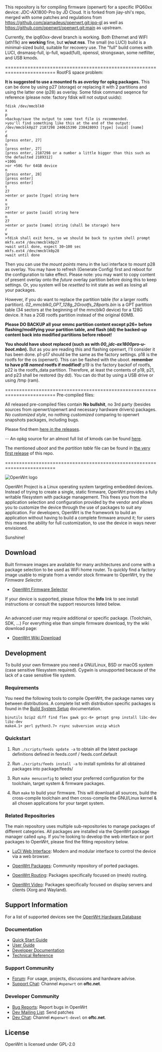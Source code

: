 This repository is for compiling firmware (openwrt) for a specific IPQ60xx device: JDC-AX1800-Pro by JD Cloud. 
It is forked from jiay-shi's repo, merged with some patches and regulations from https://github.com/aiamadeus/openwrt.git:ipq-gl as well as https://github.com/openwrt/openwrt.git:main as upstream.

Currently, the ipq60xx-devel branch is working.
Both Ethernet and WIFI (ath11k) are **working** fine, but **w/out nss**.
The small (no LUCI) build is a minimal-sized build, suitable for recovery use.
The "full" build comes with LUCI, dnsmasq-full, ip-full, wpad(full), openssl, strongswan, some netfilter, and USB kmods.

========================================================================
RootFS space problem:

**It is suggested to use a mounted fs as *overlay* for opkg packages.** This can be done by using p27 (storage) or replacing it with 2 partitions and using the latter one (p28) as overlay.
Some fdisk command seqence for reference (please note: factory fdisk will not output uuids):
```
fdisk /dev/mmcblk0
x
p
>backup/save the output to some text file is recommended.
>you'll find something like this at the end of the output: /dev/mmcblk0p27 2187298 240615390 238428093 [type] [uuid] [name]
r
d
[press enter, 27]
n
[press enter, 27]
[press enter, 2187298 or a number a little bigger than this such as the defaulted 2189312]
+100G 
>or +50G for 64GB device
n
[press enter, 28]
[press enter]
[press enter]
t
27
>enter or paste [type] string here
x
u
27
>enter or paste [uuid] string here
n
27
>enter or paste [name] string (shall be storage) here
r
w
>fdisk shall exit here, so we should be back to system shell prompt
mkfs.ext4 /dev/mmcblk0p27
>wait until done, expect 30~100 sec
mkfs.ext4 /dev/mmcblk0p28
>wait until done
```
Then you can use the *mount points* menu in the luci interface to mount p28 as overlay. You may have to refresh (Generate Config) first and reboot for the configuration to take effect. Please note: you may want to copy content of present overlay onto the *future* overlay partition before doing this to keep settings. Or, you system will be *resetted* to init state as well as losing all your packages.

However,  if you do want to replace the partition table (for a larger rootfs partition).
*02_mmcblk0_GPT_128g_2Grootfs_28parts.bin* is a GPT partition table (34 sectors at the beginning of the mmcblk0 device) for a 128G device. It has a 2GB rootfs partition instead of the original 60MB.

**Please DO BACKUP all your emmc partition content except p26+ before flashing/modifying your partition table, and flash (dd) the backed-up content back into modified partitions before reboot!**

**You should have uboot replaced (such as with *00_jdc-ax1800pro-u-boot.mbn*).** But as you are reading this and flashing openwrt, I'll consider it has been done.
p1-p17 should be the same as the factory settings. p18 is the rootfs for the os (openwrt). This can be flashed with the uboot. **remember to have p18 *named* rootfs if modified!** p19 is the factory backof of rootfs, p22 is the rootfs_data partition. Therefore, at least the contents of p19, p21, and p23 shall be restored (by dd). You can do that by using a USB drive or using /tmp (ram).

========================================================================
Pre-compiled files:

All released pre-compiled files contain **No bullshit**, no 3rd party (besides sources from openwrt/openwrt and necessary hardware drivers) packages.
*No customized style*, no nothing *customized* comparing to openwrt snapshots packages, including bugs.

Please find them [here in the releases](https://github.com/sunshinejnjn/openwrt-jiayshi/releases/).

--
An opkg source for an almost full list of kmods can be found [here](http://openwrt.717455.xyz/jdc_ax1800-pro_no-nss/targets/qualcommax/ipq60xx/packages/).

The mentioned *uboot* and the *partition table* file can be found in [the very first release](https://github.com/sunshinejnjn/openwrt-jiayshi/releases/tag/20240518_jdc_ax1800-pro) of this repo. 

========================================================================

![OpenWrt logo](include/logo.png)

OpenWrt Project is a Linux operating system targeting embedded devices. Instead
of trying to create a single, static firmware, OpenWrt provides a fully
writable filesystem with package management. This frees you from the
application selection and configuration provided by the vendor and allows you
to customize the device through the use of packages to suit any application.
For developers, OpenWrt is the framework to build an application without having
to build a complete firmware around it; for users this means the ability for
full customization, to use the device in ways never envisioned.

Sunshine!

## Download

Built firmware images are available for many architectures and come with a
package selection to be used as WiFi home router. To quickly find a factory
image usable to migrate from a vendor stock firmware to OpenWrt, try the
*Firmware Selector*.

* [OpenWrt Firmware Selector](https://firmware-selector.openwrt.org/)

If your device is supported, please follow the **Info** link to see install
instructions or consult the support resources listed below.

## 

An advanced user may require additional or specific package. (Toolchain, SDK, ...) For everything else than simple firmware download, try the wiki download page:

* [OpenWrt Wiki Download](https://openwrt.org/downloads)

## Development

To build your own firmware you need a GNU/Linux, BSD or macOS system (case
sensitive filesystem required). Cygwin is unsupported because of the lack of a
case sensitive file system.

### Requirements

You need the following tools to compile OpenWrt, the package names vary between
distributions. A complete list with distribution specific packages is found in
the [Build System Setup](https://openwrt.org/docs/guide-developer/build-system/install-buildsystem)
documentation.

```
binutils bzip2 diff find flex gawk gcc-6+ getopt grep install libc-dev libz-dev
make4.1+ perl python3.7+ rsync subversion unzip which
```

### Quickstart

1. Run `./scripts/feeds update -a` to obtain all the latest package definitions
   defined in feeds.conf / feeds.conf.default

2. Run `./scripts/feeds install -a` to install symlinks for all obtained
   packages into package/feeds/

3. Run `make menuconfig` to select your preferred configuration for the
   toolchain, target system & firmware packages.

4. Run `make` to build your firmware. This will download all sources, build the
   cross-compile toolchain and then cross-compile the GNU/Linux kernel & all chosen
   applications for your target system.

### Related Repositories

The main repository uses multiple sub-repositories to manage packages of
different categories. All packages are installed via the OpenWrt package
manager called `opkg`. If you're looking to develop the web interface or port
packages to OpenWrt, please find the fitting repository below.

* [LuCI Web Interface](https://github.com/openwrt/luci): Modern and modular
  interface to control the device via a web browser.

* [OpenWrt Packages](https://github.com/openwrt/packages): Community repository
  of ported packages.

* [OpenWrt Routing](https://github.com/openwrt/routing): Packages specifically
  focused on (mesh) routing.

* [OpenWrt Video](https://github.com/openwrt/video): Packages specifically
  focused on display servers and clients (Xorg and Wayland).

## Support Information

For a list of supported devices see the [OpenWrt Hardware Database](https://openwrt.org/supported_devices)

### Documentation

* [Quick Start Guide](https://openwrt.org/docs/guide-quick-start/start)
* [User Guide](https://openwrt.org/docs/guide-user/start)
* [Developer Documentation](https://openwrt.org/docs/guide-developer/start)
* [Technical Reference](https://openwrt.org/docs/techref/start)

### Support Community

* [Forum](https://forum.openwrt.org): For usage, projects, discussions and hardware advise.
* [Support Chat](https://webchat.oftc.net/#openwrt): Channel `#openwrt` on **oftc.net**.

### Developer Community

* [Bug Reports](https://bugs.openwrt.org): Report bugs in OpenWrt
* [Dev Mailing List](https://lists.openwrt.org/mailman/listinfo/openwrt-devel): Send patches
* [Dev Chat](https://webchat.oftc.net/#openwrt-devel): Channel `#openwrt-devel` on **oftc.net**.

## License

OpenWrt is licensed under GPL-2.0
